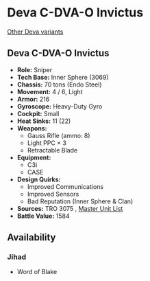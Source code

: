 # Deva C-DVA-O Invictus 

[Other Deva variants](../deva.md) 

## Deva C-DVA-O Invictus 

- **Role:** Sniper 
- **Tech Base:** Inner Sphere (3069) 
- **Chassis:** 70 tons (Endo Steel) 
- **Movement:** 4 / 6, Light 
- **Armor:** 216 
- **Gyroscope:** Heavy-Duty Gyro 
- **Cockpit:** Small 
- **Heat Sinks:** 11 (22) 
- **Weapons:** 
  - Gauss Rifle (ammo: 8) 
  - Light PPC × 3 
  - Retractable Blade 
- **Equipment:** 
  - C3i 
  - CASE 
- **Design Quirks:** 
  - Improved Communications 
  - Improved Sensors 
  - Bad Reputation (Inner Sphere & Clan) 
- **Sources:** TRO 3075 , [Master Unit List](http://masterunitlist.info/Unit/Details/885/deva-c-dva-o-invictus) 
- **Battle Value:** 1584 

## Availability 

### Jihad 

- Word of Blake 

